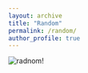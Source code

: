 ```yaml
---
layout: archive
title: "Random"
permalink: /random/
author_profile: true
---
```



![radnom!](https://imgs.xkcd.com/comics/random_number.png)
